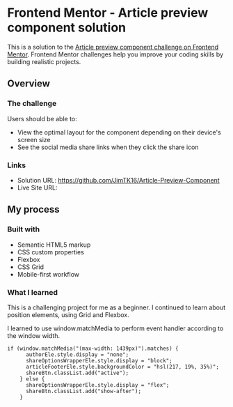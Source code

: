 # Frontend Mentor - Article preview component solution

This is a solution to the [Article preview component challenge on Frontend Mentor](https://www.frontendmentor.io/challenges/article-preview-component-dYBN_pYFT). Frontend Mentor challenges help you improve your coding skills by building realistic projects.

## Overview

### The challenge

Users should be able to:

- View the optimal layout for the component depending on their device's screen size
- See the social media share links when they click the share icon

### Links

- Solution URL: https://github.com/JimTK16/Article-Preview-Component
- Live Site URL:

## My process

### Built with

- Semantic HTML5 markup
- CSS custom properties
- Flexbox
- CSS Grid
- Mobile-first workflow

### What I learned

This is a challenging project for me as a beginner. I continued to learn about position elements, using Grid and Flexbox.

I learned to use window.matchMedia to perform event handler according to the window width.

```
if (window.matchMedia("(max-width: 1439px)").matches) {
      authorEle.style.display = "none";
      shareOptionsWrapperEle.style.display = "block";
      articleFooterEle.style.backgroundColor = "hsl(217, 19%, 35%)";
      shareBtn.classList.add("active");
    } else {
      shareOptionsWrapperEle.style.display = "flex";
      shareBtn.classList.add("show-after");
    }
```
